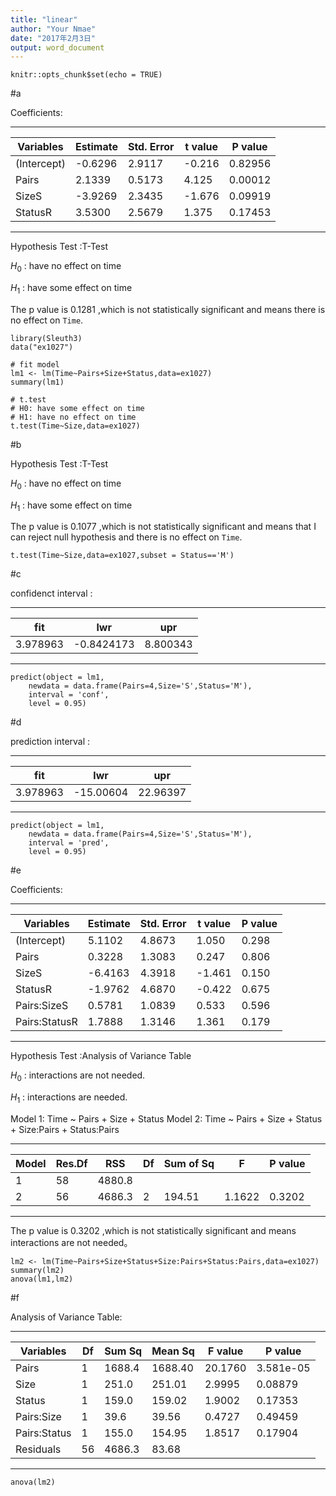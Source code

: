 ```yaml
---
title: "linear"
author: "Your Nmae"
date: "2017年2月3日"
output: word_document
---
```


```{r setup, include=FALSE}
knitr::opts_chunk$set(echo = TRUE)
```

#a


Coefficients:

-----

Variables| Estimate| Std. Error| t value| P value
---------|----------|-----------|--------|---------
(Intercept)|  -0.6296  |   2.9117 | -0.216 | 0.82956    
Pairs    |     2.1339  |   0.5173|   4.125 | 0.00012 
SizeS    |    -3.9269   |  2.3435 | -1.676|  0.09919   
StatusR |      3.5300  |   2.5679 |  1.375 | 0.17453  

-----



Hypothesis Test :T-Test

$H_0$ : have no effect on time

$H_1$ : have some effect on time

The p value is 0.1281 ,which is not statistically significant and means there is no effect on `Time`.

```{r, message=FALSE, warning=FALSE}
library(Sleuth3)
data("ex1027")

# fit model
lm1 <- lm(Time~Pairs+Size+Status,data=ex1027)
summary(lm1)

# t.test
# H0: have some effect on time
# H1: have no effect on time
t.test(Time~Size,data=ex1027)
```

#b

Hypothesis Test :T-Test

$H_0$ : have no effect on time

$H_1$ : have some effect on time

The p value is 0.1077 ,which is not statistically significant and means that  I can reject null hypothesis  and  there is no effect on `Time`.

```{r}
t.test(Time~Size,data=ex1027,subset = Status=='M')
```

#c

confidenct  interval :


-----

fit   |     lwr   |   upr
------|-----------|------
3.978963 |-0.8424173 |8.800343

-----



```{r}
predict(object = lm1,
	newdata = data.frame(Pairs=4,Size='S',Status='M'),
	interval = 'conf',
	level = 0.95)

```

#d


prediction  interval :

-----

fit   |     lwr   |   upr
------|-----------|------
3.978963| -15.00604 | 22.96397

-----


```{r}
predict(object = lm1,
	newdata = data.frame(Pairs=4,Size='S',Status='M'),
	interval = 'pred',
	level = 0.95)
```

#e

Coefficients:

-----

Variables| Estimate |Std. Error| t value |P value
---------|----------|-----------|--------|--------
(Intercept)  |   5.1102   |  4.8673  | 1.050  |  0.298
Pairs      |     0.3228   |  1.3083  | 0.247  |  0.806
SizeS      |    -6.4163   |  4.3918  |-1.461   | 0.150
StatusR    |    -1.9762   |  4.6870 | -0.422 |   0.675
Pairs:SizeS   |  0.5781  |   1.0839 |  0.533  |  0.596
Pairs:StatusR  | 1.7888   |  1.3146  | 1.361   | 0.179

-----

Hypothesis Test :Analysis of Variance Table

$H_0$ : interactions are not  needed.

$H_1$ : interactions are  needed.


Model 1: Time ~ Pairs + Size + Status
Model 2: Time ~ Pairs + Size + Status + Size:Pairs + Status:Pairs

-----

Model|  Res.Df|   RSS| Df |Sum of Sq |     F | P value
-----|--------|------|-----|----------|--------|-------
1  |   58 |4880.8                           
2  |   56| 4686.3|  2 |   194.51| 1.1622| 0.3202

-----

The p value is 0.3202 ,which is not statistically significant and means interactions are not  needed。


```{r}
lm2 <- lm(Time~Pairs+Size+Status+Size:Pairs+Status:Pairs,data=ex1027)
summary(lm2)
anova(lm1,lm2)
```

#f

Analysis of Variance Table:

-----

Variables|Df |Sum Sq| Mean Sq| F value |   P value  
---------|-----|-----|-------|----------|---------
Pairs    |     1| 1688.4 |1688.40 |20.1760 |3.581e-05 
Size    |      1 | 251.0 | 251.01 | 2.9995 |  0.08879 
Status   |     1 | 159.0 | 159.02 | 1.9002 |  0.17353    
Pairs:Size  |  1  | 39.6 |  39.56 | 0.4727 |  0.49459    
Pairs:Status | 1  |155.0  |154.95 | 1.8517|   0.17904    
Residuals   | 56| 4686.3 |  83.68  

-----

```{r}
anova(lm2)
```

